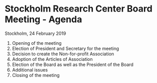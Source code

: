 # Stockholm Research Center Board Meeting - Agenda 

Stockholm, 24 February 2019 

1. Opening of the meeting 
2. Election of President and Secretary for the meeting 
3. Decision to create the Non-for-profit Association
4. Adoption of the Articles of Association 
5. Election of the Board as well as the President of the Board
6. Additional issues
7. Closing of the meeting 
